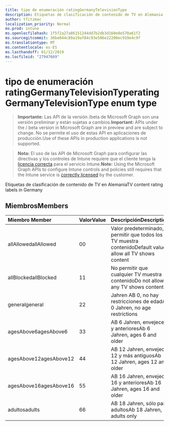 ```yaml
---
title: tipo de enumeración ratingGermanyTelevisionType
description: Etiquetas de clasificación de contenido de TV en Alemania
author: tfitzmac
localization_priority: Normal
ms.prod: intune
ms.openlocfilehash: 1f5f2a27a86151244dd7b2db3d160e8e570a61f2
ms.sourcegitcommit: 36be044c89a19af84c93e586e22200ec919e4c9f
ms.translationtype: MT
ms.contentlocale: es-ES
ms.lasthandoff: 01/12/2019
ms.locfileid: "27947669"
---
```

# <a name="ratinggermanytelevisiontype-enum-type"></a><span data-ttu-id="f3cfa-103">tipo de enumeración ratingGermanyTelevisionType</span><span class="sxs-lookup"><span data-stu-id="f3cfa-103">ratingGermanyTelevisionType enum type</span></span>

> <span data-ttu-id="f3cfa-104">**Importante:** Las API de la versión /beta de Microsoft Graph son una versión preliminar y están sujetas a cambios.</span><span class="sxs-lookup"><span data-stu-id="f3cfa-104">**Important:** APIs under the / beta version in Microsoft Graph are in preview and are subject to change.</span></span> <span data-ttu-id="f3cfa-105">No se permite el uso de estas API en aplicaciones de producción.</span><span class="sxs-lookup"><span data-stu-id="f3cfa-105">Use of these APIs in production applications is not supported.</span></span>

> <span data-ttu-id="f3cfa-106">**Nota:** El uso de las API de Microsoft Graph para configurar las directivas y los controles de Intune requiere que el cliente tenga la [licencia correcta](https://go.microsoft.com/fwlink/?linkid=839381) para el servicio Intune.</span><span class="sxs-lookup"><span data-stu-id="f3cfa-106">**Note:** Using the Microsoft Graph APIs to configure Intune controls and policies still requires that the Intune service is [correctly licensed](https://go.microsoft.com/fwlink/?linkid=839381) by the customer.</span></span>

<span data-ttu-id="f3cfa-107">Etiquetas de clasificación de contenido de TV en Alemania</span><span class="sxs-lookup"><span data-stu-id="f3cfa-107">TV content rating labels in Germany</span></span>
## <a name="members"></a><span data-ttu-id="f3cfa-108">Miembros</span><span class="sxs-lookup"><span data-stu-id="f3cfa-108">Members</span></span>
|<span data-ttu-id="f3cfa-109">Miembro	</span><span class="sxs-lookup"><span data-stu-id="f3cfa-109">Member</span></span>|<span data-ttu-id="f3cfa-110">Valor</span><span class="sxs-lookup"><span data-stu-id="f3cfa-110">Value</span></span>|<span data-ttu-id="f3cfa-111">Descripción</span><span class="sxs-lookup"><span data-stu-id="f3cfa-111">Description</span></span>|
|:---|:---|:---|
|<span data-ttu-id="f3cfa-112">allAllowed</span><span class="sxs-lookup"><span data-stu-id="f3cfa-112">allAllowed</span></span>|<span data-ttu-id="f3cfa-113">0</span><span class="sxs-lookup"><span data-stu-id="f3cfa-113">0</span></span>|<span data-ttu-id="f3cfa-114">Valor predeterminado, permitir que todos los TV muestra contenido</span><span class="sxs-lookup"><span data-stu-id="f3cfa-114">Default value, allow all TV shows content</span></span>|
|<span data-ttu-id="f3cfa-115">allBlocked</span><span class="sxs-lookup"><span data-stu-id="f3cfa-115">allBlocked</span></span>|<span data-ttu-id="f3cfa-116">1</span><span class="sxs-lookup"><span data-stu-id="f3cfa-116">1</span></span>|<span data-ttu-id="f3cfa-117">No permitir que cualquier TV muestra contenido</span><span class="sxs-lookup"><span data-stu-id="f3cfa-117">Do not allow any TV shows content</span></span>|
|<span data-ttu-id="f3cfa-118">general</span><span class="sxs-lookup"><span data-stu-id="f3cfa-118">general</span></span>|<span data-ttu-id="f3cfa-119">2</span><span class="sxs-lookup"><span data-stu-id="f3cfa-119">2</span></span>|<span data-ttu-id="f3cfa-120">Jahren AB 0, no hay restricciones de edad</span><span class="sxs-lookup"><span data-stu-id="f3cfa-120">Ab 0 Jahren, no age restrictions</span></span>|
|<span data-ttu-id="f3cfa-121">agesAbove6</span><span class="sxs-lookup"><span data-stu-id="f3cfa-121">agesAbove6</span></span>|<span data-ttu-id="f3cfa-122">3</span><span class="sxs-lookup"><span data-stu-id="f3cfa-122">3</span></span>|<span data-ttu-id="f3cfa-123">AB 6 Jahren, envejece 6 y anteriores</span><span class="sxs-lookup"><span data-stu-id="f3cfa-123">Ab 6 Jahren, ages 6 and older</span></span>|
|<span data-ttu-id="f3cfa-124">agesAbove12</span><span class="sxs-lookup"><span data-stu-id="f3cfa-124">agesAbove12</span></span>|<span data-ttu-id="f3cfa-125">4</span><span class="sxs-lookup"><span data-stu-id="f3cfa-125">4</span></span>|<span data-ttu-id="f3cfa-126">AB 12 Jahren, envejece 12 y más antiguos</span><span class="sxs-lookup"><span data-stu-id="f3cfa-126">Ab 12 Jahren, ages 12 and older</span></span>|
|<span data-ttu-id="f3cfa-127">agesAbove16</span><span class="sxs-lookup"><span data-stu-id="f3cfa-127">agesAbove16</span></span>|<span data-ttu-id="f3cfa-128">5</span><span class="sxs-lookup"><span data-stu-id="f3cfa-128">5</span></span>|<span data-ttu-id="f3cfa-129">AB 16 Jahren, envejece 16 y anteriores</span><span class="sxs-lookup"><span data-stu-id="f3cfa-129">Ab 16 Jahren, ages 16 and older</span></span>|
|<span data-ttu-id="f3cfa-130">adultos</span><span class="sxs-lookup"><span data-stu-id="f3cfa-130">adults</span></span>|<span data-ttu-id="f3cfa-131">6</span><span class="sxs-lookup"><span data-stu-id="f3cfa-131">6</span></span>|<span data-ttu-id="f3cfa-132">AB 18 Jahren, sólo para adultos</span><span class="sxs-lookup"><span data-stu-id="f3cfa-132">Ab 18 Jahren, adults only</span></span>|





